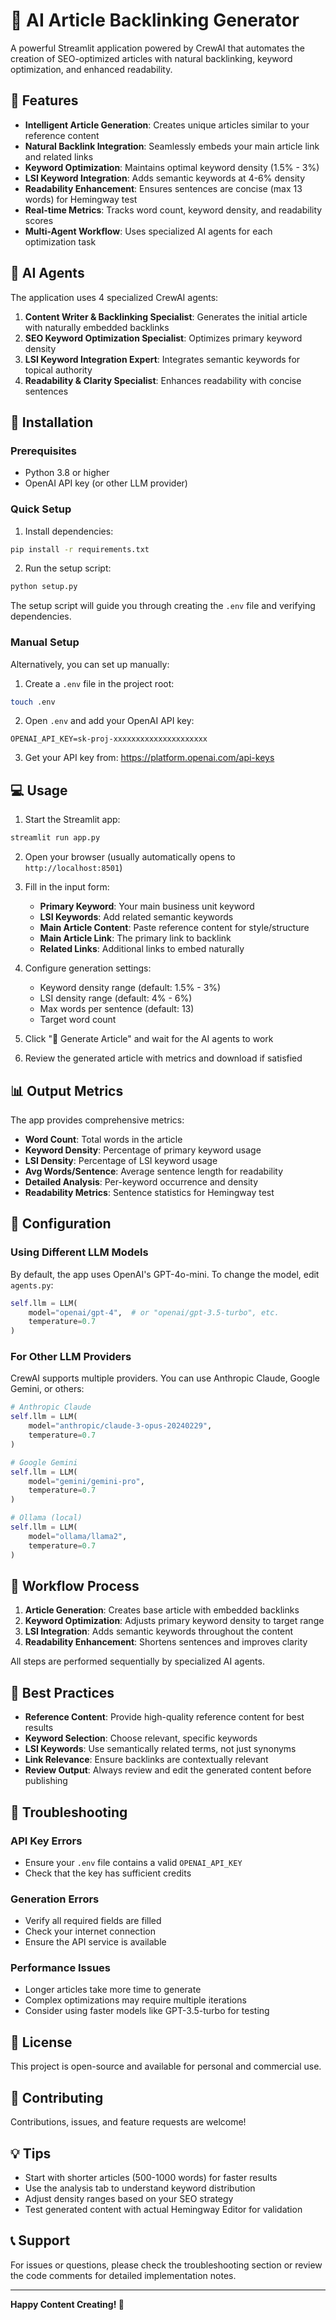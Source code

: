 # 📝 AI Article Backlinking Generator

A powerful Streamlit application powered by CrewAI that automates the creation of SEO-optimized articles with natural backlinking, keyword optimization, and enhanced readability.

## 🌟 Features

- **Intelligent Article Generation**: Creates unique articles similar to your reference content
- **Natural Backlink Integration**: Seamlessly embeds your main article link and related links
- **Keyword Optimization**: Maintains optimal keyword density (1.5% - 3%)
- **LSI Keyword Integration**: Adds semantic keywords at 4-6% density
- **Readability Enhancement**: Ensures sentences are concise (max 13 words) for Hemingway test
- **Real-time Metrics**: Tracks word count, keyword density, and readability scores
- **Multi-Agent Workflow**: Uses specialized AI agents for each optimization task

## 🤖 AI Agents

The application uses 4 specialized CrewAI agents:

1. **Content Writer & Backlinking Specialist**: Generates the initial article with naturally embedded backlinks
2. **SEO Keyword Optimization Specialist**: Optimizes primary keyword density
3. **LSI Keyword Integration Expert**: Integrates semantic keywords for topical authority
4. **Readability & Clarity Specialist**: Enhances readability with concise sentences

## 🚀 Installation

### Prerequisites

- Python 3.8 or higher
- OpenAI API key (or other LLM provider)

### Quick Setup

1. Install dependencies:
```bash
pip install -r requirements.txt
```

2. Run the setup script:
```bash
python setup.py
```
   The setup script will guide you through creating the `.env` file and verifying dependencies.

### Manual Setup

Alternatively, you can set up manually:

1. Create a `.env` file in the project root:
```bash
touch .env
```

2. Open `.env` and add your OpenAI API key:
```
OPENAI_API_KEY=sk-proj-xxxxxxxxxxxxxxxxxxxxx
```

3. Get your API key from: https://platform.openai.com/api-keys

## 💻 Usage

1. Start the Streamlit app:
```bash
streamlit run app.py
```

2. Open your browser (usually automatically opens to `http://localhost:8501`)

3. Fill in the input form:
   - **Primary Keyword**: Your main business unit keyword
   - **LSI Keywords**: Add related semantic keywords
   - **Main Article Content**: Paste reference content for style/structure
   - **Main Article Link**: The primary link to backlink
   - **Related Links**: Additional links to embed naturally

4. Configure generation settings:
   - Keyword density range (default: 1.5% - 3%)
   - LSI density range (default: 4% - 6%)
   - Max words per sentence (default: 13)
   - Target word count

5. Click "🚀 Generate Article" and wait for the AI agents to work

6. Review the generated article with metrics and download if satisfied

## 📊 Output Metrics

The app provides comprehensive metrics:

- **Word Count**: Total words in the article
- **Keyword Density**: Percentage of primary keyword usage
- **LSI Density**: Percentage of LSI keyword usage
- **Avg Words/Sentence**: Average sentence length for readability
- **Detailed Analysis**: Per-keyword occurrence and density
- **Readability Metrics**: Sentence statistics for Hemingway test

## 🔧 Configuration

### Using Different LLM Models

By default, the app uses OpenAI's GPT-4o-mini. To change the model, edit `agents.py`:

```python
self.llm = LLM(
    model="openai/gpt-4",  # or "openai/gpt-3.5-turbo", etc.
    temperature=0.7
)
```

### For Other LLM Providers

CrewAI supports multiple providers. You can use Anthropic Claude, Google Gemini, or others:

```python
# Anthropic Claude
self.llm = LLM(
    model="anthropic/claude-3-opus-20240229",
    temperature=0.7
)

# Google Gemini
self.llm = LLM(
    model="gemini/gemini-pro",
    temperature=0.7
)

# Ollama (local)
self.llm = LLM(
    model="ollama/llama2",
    temperature=0.7
)
```

## 📝 Workflow Process

1. **Article Generation**: Creates base article with embedded backlinks
2. **Keyword Optimization**: Adjusts primary keyword density to target range
3. **LSI Integration**: Adds semantic keywords throughout the content
4. **Readability Enhancement**: Shortens sentences and improves clarity

All steps are performed sequentially by specialized AI agents.

## 🎯 Best Practices

- **Reference Content**: Provide high-quality reference content for best results
- **Keyword Selection**: Choose relevant, specific keywords
- **LSI Keywords**: Use semantically related terms, not just synonyms
- **Link Relevance**: Ensure backlinks are contextually relevant
- **Review Output**: Always review and edit the generated content before publishing

## 🐛 Troubleshooting

### API Key Errors
- Ensure your `.env` file contains a valid `OPENAI_API_KEY`
- Check that the key has sufficient credits

### Generation Errors
- Verify all required fields are filled
- Check your internet connection
- Ensure the API service is available

### Performance Issues
- Longer articles take more time to generate
- Complex optimizations may require multiple iterations
- Consider using faster models like GPT-3.5-turbo for testing

## 📄 License

This project is open-source and available for personal and commercial use.

## 🤝 Contributing

Contributions, issues, and feature requests are welcome!

## 💡 Tips

- Start with shorter articles (500-1000 words) for faster results
- Use the analysis tab to understand keyword distribution
- Adjust density ranges based on your SEO strategy
- Test generated content with actual Hemingway Editor for validation

## 📞 Support

For issues or questions, please check the troubleshooting section or review the code comments for detailed implementation notes.

---

**Happy Content Creating! 🚀**

